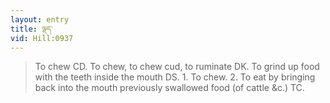 ```yaml
---
layout: entry
title: ལྡད་
vid: Hill:0937
---
```

> To chew CD\. To chew, to chew cud, to ruminate DK\. To grind up food with the teeth inside the mouth DS\. 1\. To chew\. 2\. To eat by bringing back into the mouth previously swallowed food (of cattle &c\.) TC\.


